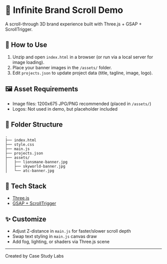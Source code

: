 # 🧬 Infinite Brand Scroll Demo

A scroll-through 3D brand experience built with Three.js + GSAP + ScrollTrigger.

## 🔧 How to Use

1. Unzip and open `index.html` in a browser (or run via a local server for image loading).
2. Place your banner images in the `/assets/` folder.
3. Edit `projects.json` to update project data (title, tagline, image, logo).

## 🖼 Asset Requirements

- Image files: 1200x675 JPG/PNG recommended (placed in `/assets/`)
- Logos: Not used in demo, but placeholder included

## 📁 Folder Structure

```
.
├── index.html
├── style.css
├── main.js
├── projects.json
├── assets/
│   ├── lionsmane-banner.jpg
│   ├── skyworld-banner.jpg
│   └── atc-banner.jpg
```

## 🚀 Tech Stack

- [Three.js](https://threejs.org/)
- [GSAP + ScrollTrigger](https://greensock.com/scrolltrigger/)

## ✨ Customize

- Adjust Z-distance in `main.js` for faster/slower scroll depth
- Swap text styling in `main.js` canvas draw
- Add fog, lighting, or shaders via Three.js scene

---
Created by Case Study Labs
